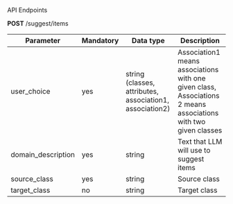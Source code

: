 API Endpoints


**POST** /suggest/items

| Parameter | Mandatory  | Data type | Description  |
|---|---|---|---|
| user_choice  | yes  |  string (classes, attributes, association1, association2) | Association1 means associations with one given class, Associations 2 means associations with two given classes |
| domain_description  | yes  | string | Text that LLM will use to suggest items |
| source_class  |  yes | string  | Source class  |
| target_class  | no  | string | Target class  |
